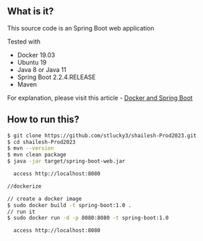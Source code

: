 ## What is it?
This source code is an Spring Boot web application
 
Tested with
* Docker 19.03
* Ubuntu 19
* Java 8 or Java 11
* Spring Boot 2.2.4.RELEASE
* Maven

For explanation, please visit this article - [Docker and Spring Boot](https://mkyong.com/docker/docker-spring-boot-examples/)

## How to run this?
```bash
$ git clone https://github.com/stlucky3/shailesh-Prod2023.git
$ cd shailesh-Prod2023
$ mvn --version
$ mvn clean package
$ java -jar target/spring-boot-web.jar

  access http://localhost:8080

//dockerize

// create a docker image
$ sudo docker build -t spring-boot:1.0 .
// run it
$ sudo docker run -d -p 8080:8080 -t spring-boot:1.0

  access http://localhost:8080
```
